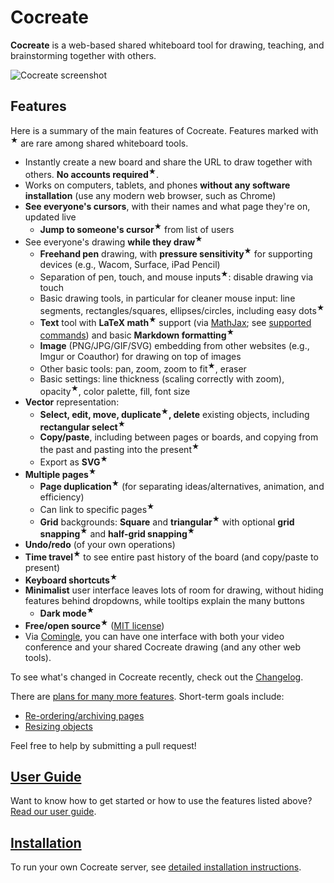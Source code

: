 # Cocreate

**Cocreate** is a web-based shared whiteboard tool for drawing, teaching, and
brainstorming together with others.

![Cocreate screenshot](http://erikdemaine.org/software/cocreate_large.png)

## Features

Here is a summary of the main features of Cocreate.
Features marked with <sup>★</sup> are rare among shared whiteboard tools.

* Instantly create a new board and share the URL to draw together with others.
  **No accounts required**<sup>★</sup>.
* Works on computers, tablets, and phones **without any software installation**
  (use any modern web browser, such as Chrome)
* **See everyone's cursors**, with their names and what page they're on,
  updated live
  * **Jump to someone's cursor**<sup>★</sup> from list of users
* See everyone's drawing **while they draw**<sup>★</sup>
  * **Freehand pen** drawing, with **pressure sensitivity**<sup>★</sup>
    for supporting devices (e.g., Wacom, Surface, iPad Pencil)
  * Separation of pen, touch, and mouse inputs<sup>★</sup>: disable drawing via touch
  * Basic drawing tools, in particular for cleaner mouse input:
    line segments, rectangles/squares, ellipses/circles,
    including easy dots<sup>★</sup>
  * **Text** tool with **LaTeX math**<sup>★</sup> support
    (via [MathJax](https://www.mathjax.org/); see
     [supported commands](https://github.com/edemaine/tex2svg-webworker#supported-latex-commands))
    and basic **Markdown formatting**<sup>★</sup>
  * **Image** (PNG/JPG/GIF/SVG) embedding from other websites
    (e.g., Imgur or Coauthor) for drawing on top of images
  * Other basic tools: pan, zoom, zoom to fit<sup>★</sup>, eraser
  * Basic settings: line thickness (scaling correctly with zoom),
    opacity<sup>★</sup>, color palette, fill, font size
* **Vector** representation:
  * **Select, edit, move, duplicate<sup>★</sup>, delete** existing objects,
    including **rectangular select**<sup>★</sup>
  * **Copy/paste**, including between pages or boards, and copying from the
    past and pasting into the present<sup>★</sup>
  * Export as **SVG**<sup>★</sup>
* **Multiple pages**<sup>★</sup>
  * **Page duplication**<sup>★</sup> (for separating ideas/alternatives,
    animation, and efficiency)
  * Can link to specific pages<sup>★</sup>
  * **Grid** backgrounds: **Square** and **triangular**<sup>★</sup>
    with optional **grid snapping**<sup>★</sup> and
    **half-grid snapping**<sup>★</sup>
* **Undo/redo** (of your own operations)
* **Time travel**<sup>★</sup> to see entire past history of the board
  (and copy/paste to present)
* **Keyboard shortcuts**<sup>★</sup>
* **Minimalist** user interface leaves lots of room for drawing,
  without hiding features behind dropdowns,
  while tooltips explain the many buttons
  * **Dark mode**<sup>★</sup>
* **Free/open source**<sup>★</sup> ([MIT license](LICENSE))
* Via [Comingle](https://github.com/edemaine/comingle),
  you can have one interface with both your video conference and
  your shared Cocreate drawing (and any other web tools).

To see what's changed in Cocreate recently, check out the
[Changelog](CHANGELOG.md).

There are
[plans for many more features](https://github.com/edemaine/cocreate/issues).
Short-term goals include:

* [Re-ordering/archiving pages](https://github.com/edemaine/cocreate/issues/137)
* [Resizing objects](https://github.com/edemaine/cocreate/issues/17)

Feel free to help by submitting a pull request!

## [User Guide](doc/README.md)

Want to know how to get started or how to use the features listed above?
[Read our user guide](doc/README.md).

## [Installation](INSTALL.md)

To run your own Cocreate server, see
[detailed installation instructions](INSTALL.md).
